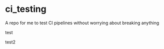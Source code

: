 # ci_testing
A repo for me to test CI pipelines without worrying about breaking anything

test

test2
